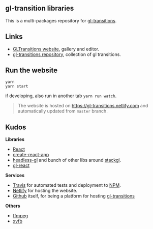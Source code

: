 ## gl-transition libraries

This is a multi-packages repository for [gl-transitions](https://github.com/gltransitions/gl-transitions).

## Links

- [GLTransitions website](https://gl-transitions.netlify.com), gallery and editor.
- [gl-transitions repository](https://github.com/gltransitions/gl-transitions), collection of gl transitions.

## Run the website

```
yarn
yarn start
```

if developing, also run in another tab `yarn run watch`.

> The website is hosted on https://gl-transitions.netlify.com and automatically updated from `master` branch.

## Kudos

**Libraries**

- [React](https://github.com/facebook/react)
- [create-react-app](https://github.com/facebookincubator/create-react-app)
- [headless-gl](https://github.com/stackgl/headless-gl) and bunch of other libs around [stackgl](https://github.com/stackgl/headless-gl).
- [gl-react](https://github.com/gre/gl-react)

**Services**

- [Travis](https://travis-ci.org/gltransitions/gl-transitions) for automated tests and deployment to [NPM](https://npmjs.com).
- [Netlify](https://netlify.com) for hosting the website.
- [Github](https://github.com) itself, for being a platform for hosting [gl-transitions](https://github.com/gltransitions/gl-transitions)

**Others**

- [ffmpeg](https://ffmpeg.org/)
- [xvfb](https://www.x.org/)
